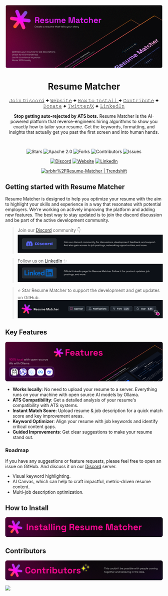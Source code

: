 <div align="center">

[![Resume Matcher](assets/page_2.png)](https://www.resumematcher.fyi)

# Resume Matcher

[𝙹𝚘𝚒𝚗 𝙳𝚒𝚜𝚌𝚘𝚛𝚍](https://dsc.gg/resume-matcher) ✦ [𝚆𝚎𝚋𝚜𝚒𝚝𝚎](https://resumematcher.fyi) ✦ [𝙷𝚘𝚠 𝚝𝚘 𝙸𝚗𝚜𝚝𝚊𝚕𝚕 ](#how-to-install) ✦ [𝙲𝚘𝚗𝚝𝚛𝚒𝚋𝚞𝚝𝚎](#join-us-contribute) ✦ [𝙳𝚘𝚗𝚊𝚝𝚎](#please-support-the-development-by-donating) ✦ [𝚃𝚠𝚒𝚝𝚝𝚎𝚛/𝚇](https://twitter.com/_srbhr_) ✦ [𝙻𝚒𝚗𝚔𝚎𝚍𝙸𝚗](https://www.linkedin.com/company/resume-matcher/)

**Stop getting auto-rejected by ATS bots.** Resume Matcher is the AI-powered platform that reverse-engineers hiring algorithms to show you exactly how to tailor your resume. Get the keywords, formatting, and insights that actually get you past the first screen and into human hands.

</div>

<br>

<div align="center">

![Stars](https://img.shields.io/github/stars/srbhr/Resume-Matcher?labelColor=black&style=flat-square&color=ff0993)
![Apache 2.0](https://img.shields.io/github/license/srbhr/Resume-Matcher?labelColor=black&style=flat-square&color=ff0993) ![Forks](https://img.shields.io/github/forks/srbhr/Resume-Matcher?labelColor=black&style=flat-square&color=ff0993) ![Contributors](https://img.shields.io/github/contributors/srbhr/Resume-Matcher?labelColor=black&style=flat-square&color=ff0993) ![Issues](https://img.shields.io/github/issues-raw/srbhr/Resume-Matcher?labelColor=black&style=flat-square&color=ff0993)


[![Discord](https://img.shields.io/discord/1122069176962531400?labelColor=black&logo=discord&logoColor=ff0993&style=flat-square&color=ff0993)](https://dsc.gg/resume-matcher) [![Website](https://img.shields.io/badge/website-Resume%20Matcher-FFF?labelColor=black&style=flat-square&color=ff0993)](https://resumematcher.fyi) [![LinkedIn](https://img.shields.io/badge/LinkedIn-Resume%20Matcher-FFF?labelColor=black&logo=LinkedIn&style=flat-square&color=ff0993)](https://www.linkedin.com/company/resume-matcher/)

<a href="https://trendshift.io/repositories/565" target="_blank"><img src="https://trendshift.io/api/badge/repositories/565" alt="srbhr%2FResume-Matcher | Trendshift" style="width: 250px; height: 55px;" width="250" height="55"/></a>

</div>

## Getting started with Resume Matcher

Resume Matcher is designed to help you optimize your resume with the aim to highlight your skills and experience in a way that resonates with potential employers. We're working on actively improving the platform and adding new features. The best way to stay updated is to join the discord discussion and be part of the active development community.

> Join our [Discord](https://dsc.gg/resume-matcher) community 👇
[![Discord](assets/resume_matcher_discord.png)](https://dsc.gg/resume-matcher)

> Follow us on [LinkedIn](https://www.linkedin.com/company/resume-matcher/) ✨
[![LinkedIn](assets/resume_matcher_linkedin.png)](https://www.linkedin.com/company/resume-matcher/)

> ⭐ Star Resume Matcher to support the development and get updates on GitHub.
![Star Resume Matcher](assets/star_resume_matcher.png)

## Key Features

![resume_matcher_features](assets/resume_matcher_features.png)

- **Works locally**: No need to upload your resume to a server. Everything runs on your machine with open source AI models by Ollama.
- **ATS Compatibility**: Get a detailed analysis of your resume's compatibility with ATS systems.
- **Instant Match Score**: Upload resume & job description for a quick match score and key improvement areas.
- **Keyword Optimizer**: Align your resume with job keywords and identify critical content gaps.
- **Guided Improvements**: Get clear suggestions to make your resume stand out.

### Roadmap 

If you have any suggestions or feature requests, please feel free to open an issue on GitHub. And discuss it on our [Discord](https://dsc.gg/resume-matcher) server.

- Visual keyword highlighting.
- AI Canvas, which can help to craft impactful, metric-driven resume content.
- Multi-job description optimization.

## How to Install
![Installation](assets/installing_resume_matcher.png)

## Contributors
![Contributors](assets/contributors.png)

<a href="https://github.com/srbhr/Resume-Matcher/graphs/contributors">
  <img src="https://contrib.rocks/image?repo=srbhr/Resume-Matcher" />
</a>
